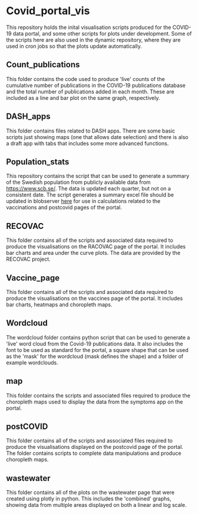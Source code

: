 # Covid_portal_vis

This repository holds the inital visualisation scripts produced for the COVID-19 data portal, and some other scripts for plots under development. Some of the scripts here are also used in the dynamic repository, where they are used in cron jobs so that the plots update automatically.

## Count_publications

This folder contains the code used to produce 'live' counts of the cumulative number of publications in the COVID-19 publications database and the total number of publications added in each month. These are included as a line and bar plot on the same graph, respectively. 

## DASH_apps

This folder contains files related to DASH apps. There are some basic scripts just showing maps (one that allows date selection) and there is also a draft app with tabs that includes some more advanced functions.

## Population_stats

This repository contains the script that can be used to generate a summary of the Swedish population from publicly available data from https://www.scb.se/. The data is updated each quarter, but not on a consistent date. The script generates a summary excel file should be updated in blobserver [here](https://blobserver.dc.scilifelab.se/blob/SCB_pop_data.xlsx/info) for use in calculations related to the vaccinations and postcovid pages of the portal.

## RECOVAC

This folder contains all of the scripts and associated data required to produce the visualisations on the RACOVAC page of the portal. It includes bar charts and area under the curve plots. The data are provided by the RECOVAC project.

## Vaccine_page

This folder contains all of the scripts and associated data required to produce the visualisations on the vaccines page of the portal. It includes bar charts, heatmaps and choropleth maps. 

## Wordcloud

The wordcloud folder contains python script that can be used to generate a 'live' word cloud from the Covid-19 publications data. It also includes the font to be used as standard for the portal, a square shape that can be used as the 'mask' for the wordcloud (mask defines the shape) and a folder of example wordclouds. 

## map

This folder contains the scripts and associated files required to produce the choropleth maps used to display  the data from the symptoms app on the portal.

## postCOVID

This folder contains all of the scripts and associated files required to produce the visualisations displayed on the postcovid page of the portal. The folder contains scripts to complete data manipulations and produce choropleth maps.

## wastewater

This folder contains all of the plots on the wastewater page that were created using plotly in python. This includes the 'combined' graphs, showing data from multiple areas displayed on both a linear and log scale.
